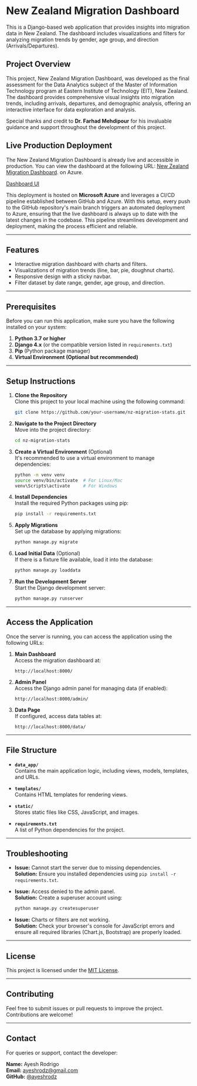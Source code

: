 
# New Zealand Migration Dashboard

This is a Django-based web application that provides insights into migration data in New Zealand. The dashboard includes visualizations and filters for analyzing migration trends by gender, age group, and direction (Arrivals/Departures). 

## Project Overview
This project, New Zealand Migration Dashboard, was developed as the final assessment for the Data Analytics subject of the Master of Information Technology program at Eastern Institute of Technology (EIT), New Zealand. The dashboard provides comprehensive visual insights into migration trends, including arrivals, departures, and demographic analysis, offering an interactive interface for data exploration and analysis. 

Special thanks and credit to **Dr. Farhad Mehdipour** for his invaluable guidance and support throughout the development of this project.

## Live Production Deployment
The New Zealand Migration Dashboard is already live and accessible in production. You can view the dashboard at the following URL: [New Zealand Migration Dashboard](https://nz-migration-dashboard-fecqhwd0ezhnhcdk.australiasoutheast-01.azurewebsites.net/). on Azure. 

[Dashboard UI](https://github.com/ayeshrodz/nz-migration-stats/blob/main/core/data/dashboard_ui.png)

This deployment is hosted on **Microsoft Azure** and leverages a CI/CD pipeline established between GitHub and Azure. With this setup, every push to the GitHub repository's main branch triggers an automated deployment to Azure, ensuring that the live dashboard is always up to date with the latest changes in the codebase. This pipeline streamlines development and deployment, making the process efficient and reliable.

---

## Features

- Interactive migration dashboard with charts and filters.
- Visualizations of migration trends (line, bar, pie, doughnut charts).
- Responsive design with a sticky navbar.
- Filter dataset by date range, gender, age group, and direction.

---

## Prerequisites

Before you can run this application, make sure you have the following installed on your system:

1. **Python 3.7 or higher**
2. **Django 4.x** (or the compatible version listed in `requirements.txt`)
3. **Pip** (Python package manager)
4. **Virtual Environment (Optional but recommended)**

---

## Setup Instructions

1. **Clone the Repository**  
   Clone this project to your local machine using the following command:

   ```bash
   git clone https://github.com/your-username/nz-migration-stats.git
   ```

2. **Navigate to the Project Directory**  
   Move into the project directory:
   ```bash
   cd nz-migration-stats
   ```

3. **Create a Virtual Environment** (Optional)  
   It's recommended to use a virtual environment to manage dependencies:
   ```bash
   python -m venv venv
   source venv/bin/activate  # For Linux/Mac
   venv\Scripts\activate     # For Windows
   ```

4. **Install Dependencies**  
   Install the required Python packages using pip:
   ```bash
   pip install -r requirements.txt
   ```

5. **Apply Migrations**  
   Set up the database by applying migrations:
   ```bash
   python manage.py migrate
   ```

6. **Load Initial Data** (Optional)  
   If there is a fixture file available, load it into the database:
   ```bash
   python manage.py loaddata
   ```

7. **Run the Development Server**  
   Start the Django development server:
   ```bash
   python manage.py runserver
   ```

---

## Access the Application

Once the server is running, you can access the application using the following URLs:

1. **Main Dashboard**  
   Access the migration dashboard at:
   ```
   http://localhost:8000/
   ```

2. **Admin Panel**  
   Access the Django admin panel for managing data (if enabled):
   ```
   http://localhost:8000/admin/
   ```

3. **Data Page**  
   If configured, access data tables at:
   ```
   http://localhost:8000/data/
   ```

---

## File Structure

- **`data_app/`**  
  Contains the main application logic, including views, models, templates, and URLs.

- **`templates/`**  
  Contains HTML templates for rendering views.

- **`static/`**  
  Stores static files like CSS, JavaScript, and images.

- **`requirements.txt`**  
  A list of Python dependencies for the project.

---

## Troubleshooting

- **Issue:** Cannot start the server due to missing dependencies.  
  **Solution:** Ensure you installed dependencies using `pip install -r requirements.txt`.

- **Issue:** Access denied to the admin panel.  
  **Solution:** Create a superuser account using:
  ```bash
  python manage.py createsuperuser
  ```

- **Issue:** Charts or filters are not working.  
  **Solution:** Check your browser's console for JavaScript errors and ensure all required libraries (Chart.js, Bootstrap) are properly loaded.

---

## License

This project is licensed under the [MIT License](LICENSE).

---

## Contributing

Feel free to submit issues or pull requests to improve the project. Contributions are welcome!

---

## Contact

For queries or support, contact the developer:

**Name:** Ayesh Rodrigo  
**Email:** ayeshrodz@gmail.com  
**GitHub:** [@ayeshrodz](https://github.com/ayeshrodz)
